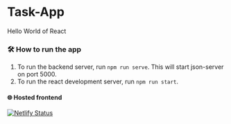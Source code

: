 # Task-App
Hello World of React


### 🛠 How to run the app
1. To run the backend server, run `npm run serve`. This will start json-server on port 5000.
2. To run the react development server, run `npm run start`.

#### 🌐 Hosted frontend 
[![Netlify Status](https://api.netlify.com/api/v1/badges/9394f6c9-9f9d-415c-ab9f-55cd61089cf7/deploy-status)](https://react-task-web-app.netlify.app)


